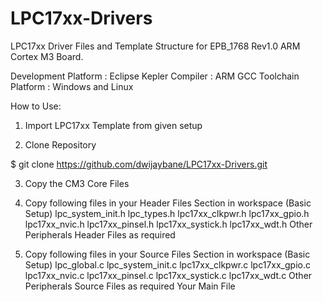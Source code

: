 LPC17xx-Drivers
===============

LPC17xx Driver Files and Template Structure for EPB_1768 Rev1.0 ARM Cortex M3 Board.

Development Platform : Eclipse Kepler
Compiler             : ARM GCC Toolchain
Platform             : Windows and Linux


How to Use:
1. Import LPC17xx Template from given setup

2. Clone Repository

  $ git clone https://github.com/dwijaybane/LPC17xx-Drivers.git

3. Copy the CM3 Core Files

4. Copy following files in your Header Files Section in workspace (Basic Setup)
   lpc_system_init.h
   lpc_types.h
   lpc17xx_clkpwr.h
   lpc17xx_gpio.h
   lpc17xx_nvic.h
   lpc17xx_pinsel.h
   lpc17xx_systick.h
   lpc17xx_wdt.h
   Other Peripherals Header Files as required

5. Copy following files in your Source Files Section in workspace (Basic Setup)
   lpc_global.c
   lpc_system_init.c
   lpc17xx_clkpwr.c
   lpc17xx_gpio.c
   lpc17xx_nvic.c
   lpc17xx_pinsel.c
   lpc17xx_systick.c
   lpc17xx_wdt.c
   Other Peripherals Source Files as required
   Your Main File
